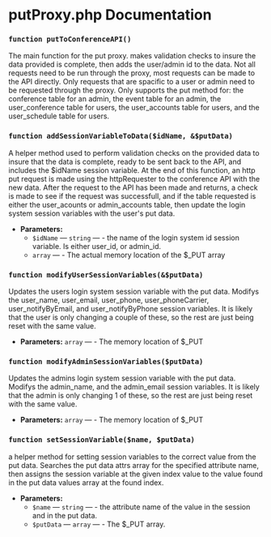 

#

# putProxy.php Documentation

### `function putToConferenceAPI()`

The main function for the put proxy. makes validation checks to insure the data provided is complete, then adds the user/admin id to the data. Not all requests need to be run through the proxy, most requests can be made to the API directly. Only requests that are spacific to a user or admin need to be requested through the proxy. Only supports the put method for: the conference table for an admin, the event table for an admin, the user_conference table for users, the user_accounts table for users, and the user_schedule table for users.

### `function addSessionVariableToData($idName, &$putData)`

A helper method used to perform validation checks on the provided data to insure that the data is complete, ready to be sent back to the API, and includes the $idName session variable. At the end of this function, an http put request is made using the httpRequester to the conference API with the new data. After the request to the API has been made and returns, a check is made to see if the request was successfull, and if the table requested is either the user_acounts or admin_accounts table, then update the login system session variables with the user's put data.

 * **Parameters:**
   * `$idName` — `string` — - the name of the login system id session variable. Is either user_id, or admin_id.
   * `array` — -  The actual memory location of the $_PUT array

### `function modifyUserSessionVariables(&$putData)`

Updates the users login system session variable with the put data. Modifys the user_name, user_email, user_phone, user_phoneCarrier, user_notifyByEmail, and user_notifyByPhone session variables. It is likely that the user is only changing a couple of these, so the rest are just being reset with the same value.

 * **Parameters:** `array` — - The memory location of $_PUT

### `function modifyAdminSessionVariables($putData)`

Updates the admins login system session variable with the put data. Modifys the admin_name, and the admin_email session variables. It is likely that the admin is only changing 1 of these, so the rest are just being reset with the same value.

 * **Parameters:** `array` — - The memory location of $_PUT

### `function setSessionVariable($name, $putData)`

a helper method for setting session variables to the correct value from the put data. Searches the put data attrs array for the specified attribute name, then assigns the session variable at the given index value to the value found in the put data values array at the found index.

 * **Parameters:**
   * `$name` — `string` — - the attribute name of the value in the session and in the put data.
   * `$putData` — `array` — - The $_PUT array.
